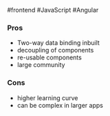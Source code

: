 #frontend #JavaScript #Angular

### Pros
- Two-way data binding inbuilt
- decoupling of components
- re-usable components
- large community

### Cons
- higher learning curve
- can be complex in larger apps